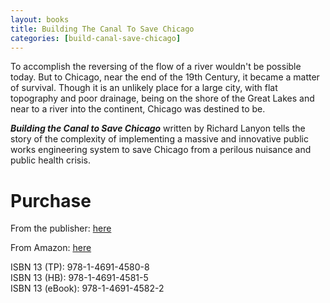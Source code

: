 ```yaml
---
layout: books
title: Building The Canal To Save Chicago
categories: [build-canal-save-chicago]
---
```


To accomplish the reversing of the flow of a river wouldn't be possible today. But to Chicago, near the end of the 19th Century, it became a matter of survival. Though it is an unlikely place for a large city, with flat topography and poor drainage, being on the shore of the Great Lakes and near to a river into the continent, Chicago was destined to be.

___Building the Canal to Save Chicago___ written by Richard Lanyon tells the story of the complexity of implementing a massive and innovative public works engineering system to save Chicago from a perilous nuisance and public health crisis.

# Purchase
From the publisher: [here](http://bookstore.xlibris.com/Products/SKU-0108040050/default.aspx)

From Amazon: [here](http://www.amazon.com/Building-The-Canal-Save-Chicago/dp/1469145804)

ISBN 13 (TP): 978-1-4691-4580-8<br />
ISBN 13 (HB): 978-1-4691-4581-5<br />
ISBN 13 (eBook): 978-1-4691-4582-2<br />
